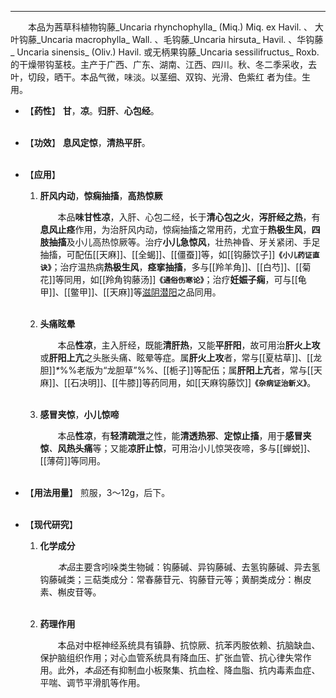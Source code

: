 ---
&emsp;&emsp;本品为茜草科植物钩藤_Uncaria rhynchophylla_ (Miq.) Miq. ex Havil. 、 大叶钩藤_Uncaria macrophylla_ Wall. 、毛钩藤_Uncaria hirsuta_ Havil. 、华钩藤_ Uncaria sinensis_ (Oliv.) Havil. 或无柄果钩藤_Uncaria sessilifructus_ Roxb. 的干燥带钩茎枝。主产于广西、广东、湖南、江西、四川。秋、冬二季采收，去叶，切段，晒干。本品气微，味淡。以茎细、双钩、光滑、色紫红 者为佳。生用。

- 【**药性**】
	**甘**，**凉**。**归肝**、**心包经**。<br></br>

- 【**功效**】
	**息风定惊**，**清热平肝**。<br></br>

- 【**应用**】
	1. **肝风内动**，**惊痫抽搐**，**高热惊厥**
		
		&emsp;&emsp;本品**味甘性凉**，入肝、心包二经，长于**清心包之火**，**泻肝经之热**，有**息风止痉**作用，为治肝风内动，惊痫抽搐之常用药，尤宜于**热极生风**，**四肢抽搐**及小儿高热惊厥等。治疗**小儿急惊风**，壮热神昏、牙关紧闭、手足抽搐，可配伍[[天麻]]、[[全蝎]]、[[僵蚕]]等，如[[钩藤饮子]]**`《小儿药证直诀》`**；治疗温热病**热极生风**，**痉挛抽搐**，多与[[羚羊角]]、[[白芍]]、[[菊花]]等同用，如[[羚角钩藤汤]]**`《通俗伤寒论》`**；治疗**妊娠子痫**，可与[[龟甲]]、[[鳖甲]]、[[天麻]]等<ins>滋阴潜阳</ins>之品同用。<br></br>
	
	2. **头痛眩晕**
		
		&emsp;&emsp;本品**性凉**，主入肝经，既能**清肝热**，又能**平肝阳**，故可用治**肝火上攻**或**肝阳上亢**之头胀头痛<dfn>、</dfn>眩晕等症。属**肝火上攻**者，常与[[夏枯草]]、[[龙胆]]<dfn>\*</dfn>%%老版为“龙胆草”%%、[[栀子]]等配伍；属**肝阳上亢**者，常与[[天麻]]、[[石决明]]、[[牛膝]]等药同用，如[[天麻钩藤饮]]**`《杂病证治新义》`**。<br></br>
	
	3. **感冒夹惊**，**小儿惊啼**
		
		&emsp;&emsp;本品**性凉**，有**轻清疏泄**之性，能**清透热邪**、**定惊止搐**，用于**感冒夹惊**<dfn>、</dfn>**风热头痛**等；又能**凉肝止惊**，可用治小儿惊哭夜啼，多与[[蝉蜕]]、[[薄荷]]等同用。<br></br>

- 【**用法用量**】
	煎服，3～12g，后下。<br></br>

- 【**现代研究**】
	1. **化学成分**
		
		&emsp;&emsp;<dfn>本品</dfn>主要含吲哚类生物碱：钩藤碱、异钩藤碱、去氢钩藤碱、异去氢钩藤碱类；三萜类成分：常春藤苷元、钩藤苷元等；黄酮类成分：槲皮素、槲皮苷等。<br></br>
	
	2. **药理作用**
		
		&emsp;&emsp;本品对中枢神经系统具有镇静、抗惊厥、抗苯丙胺依赖、抗脑缺血、保护脑组织作用；对心血管系统具有降血压、扩张血管、抗心律失常作用。此外，<dfn>本品</dfn>还有抑制血小板聚集、抗血栓、降血脂、抗内毒素血症、平喘、调节平滑肌等作用。